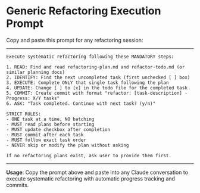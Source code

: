 # Generic Refactoring Execution Prompt

Copy and paste this prompt for any refactoring session:

---

```
Execute systematic refactoring following these MANDATORY steps:

1. READ: Find and read refactoring-plan.md and refactor-todo.md (or similar planning docs)
2. IDENTIFY: Find the next uncompleted task (first unchecked [ ] box)  
3. EXECUTE: Complete ONLY that single task following the plan
4. UPDATE: Change [ ] to [x] in the todo file for the completed task
5. COMMIT: Create commit with format "refactor: [task-description] - Progress: X/Y tasks"
6. ASK: "Task completed. Continue with next task? (y/n)"

STRICT RULES:
- ONE task at a time, NO batching
- MUST read plans before starting
- MUST update checkbox after completion  
- MUST commit after each task
- MUST follow exact task order
- NEVER skip or modify the plan without asking

If no refactoring plans exist, ask user to provide them first.
```

---

**Usage**: Copy the prompt above and paste into any Claude conversation to execute systematic refactoring with automatic progress tracking and commits.